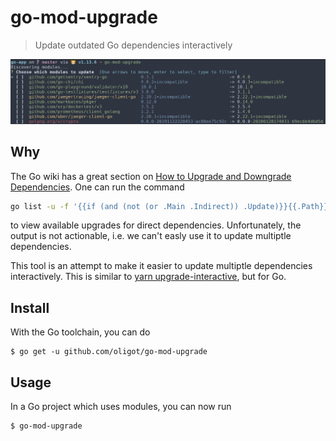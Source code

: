 # go-mod-upgrade

> Update outdated Go dependencies interactively 

![Screenshot](screenshot.png)

## Why

The Go wiki has a great section on [How to Upgrade and Downgrade Dependencies](https://github.com/golang/go/wiki/Modules#how-to-upgrade-and-downgrade-dependencies).
One can run the command
```bash
go list -u -f '{{if (and (not (or .Main .Indirect)) .Update)}}{{.Path}}: {{.Version}} -> {{.Update.Version}}{{end}}' -m all 2> /dev/null
```
to view available upgrades for direct dependencies.
Unfortunately, the output is not actionable, i.e. we can't easly use it to update multiptle dependencies.

This tool is an attempt to make it easier to update multiptle dependencies interactively.
This is similar to [yarn upgrade-interactive](https://legacy.yarnpkg.com/en/docs/cli/upgrade-interactive/), but for Go.

## Install

With the Go toolchain, you can do

```
$ go get -u github.com/oligot/go-mod-upgrade
```

## Usage

In a Go project which uses modules, you can now run
```
$ go-mod-upgrade
```
